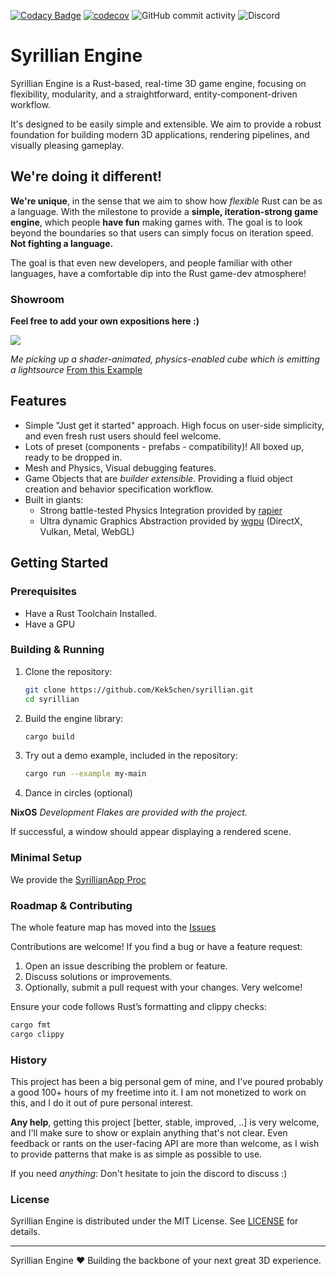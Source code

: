[![Codacy Badge](https://app.codacy.com/project/badge/Grade/337033d4547044cf96a1584bf82b1ce8)](https://app.codacy.com/gh/Kek5chen/syrillian/dashboard?utm_source=gh&utm_medium=referral&utm_content=&utm_campaign=Badge_grade)
[![codecov](https://codecov.io/github/kek5chen/syrillian/graph/badge.svg?token=QORLO7MO2I)](https://codecov.io/github/kek5chen/syrillian)
![GitHub commit activity](https://img.shields.io/github/commit-activity/m/Kek5chen/syrillian)
![Discord](https://img.shields.io/discord/1401869988796698696?style=flat&label=Discord)

# Syrillian Engine

Syrillian Engine is a Rust-based, real-time 3D game engine, focusing on flexibility, modularity, and a straightforward,
entity-component-driven workflow.

It's designed to be easily simple and extensible. We aim to provide a robust foundation for building modern 3D
applications, rendering pipelines, and visually pleasing gameplay.

## We're doing it different!

**We're unique**, in the sense that we aim to show how *flexible* Rust can be as a language. With the milestone to
provide
a **simple, iteration-strong game engine**, which people **have fun** making games with. The goal is to look beyond the
boundaries so that users can simply focus on iteration speed. **Not fighting a language.**

The goal is that even new developers, and people familiar with other languages, have a comfortable dip into the Rust
game-dev atmosphere!

### Showroom

**Feel free to add your own expositions here :)**

![](https://i.ibb.co/F9gywNk/Screenshot-2025-08-04-at-12-37-22.png)

*Me picking up a shader-animated, physics-enabled cube which is emitting a
lightsource* [From this Example](./examples/my-main.rs)

## Features

- Simple "Just get it started" approach. High focus on user-side simplicity, and even fresh rust users should feel
  welcome.
- Lots of preset (components - prefabs - compatibility)! All boxed up, ready to be dropped in.
- Mesh and Physics, Visual debugging features.
- Game Objects that are *builder extensible*. Providing a fluid object creation and behavior specification workflow.
- Built in giants:
    - Strong battle-tested Physics Integration provided by [rapier](https://github.com/dimforge/rapier)
    - Ultra dynamic Graphics Abstraction provided by [wgpu](https://github.com/gfx-rs/wgpu) (DirectX, Vulkan, Metal,
      WebGL)

## Getting Started

### Prerequisites

- Have a Rust Toolchain Installed.
- Have a GPU

### Building & Running

1. Clone the repository:
   ```bash
   git clone https://github.com/Kek5chen/syrillian.git
   cd syrillian
   ```

2. Build the engine library:
   ```bash
   cargo build
   ```

3. Try out a demo example, included in the repository:
   ```bash
   cargo run --example my-main
   ```

4. Dance in circles (optional)

**NixOS** *Development Flakes are provided with the project.*

If successful, a window should appear displaying a rendered scene.

### Minimal Setup

We provide the [SyrillianApp Proc]()

### Roadmap & Contributing

The whole feature map has moved into
the [Issues](https://github.com/Kek5chen/syrillian/issues?q=state%3Aopen%20label%3Aepic)

Contributions are welcome! If you find a bug or have a feature request:

1. Open an issue describing the problem or feature.
2. Discuss solutions or improvements.
3. Optionally, submit a pull request with your changes. Very welcome!

Ensure your code follows Rust’s formatting and clippy checks:

```bash
cargo fmt
cargo clippy
```

### History

This project has been a big personal gem of mine, and I've poured probably a good 100+ hours of my freetime into it.
I am not monetized to work on this, and I do it out of pure personal interest.

**Any help**, getting this project [better, stable, improved, ..] is very welcome, and I'll make sure to show or explain
anything that's not clear. Even feedback or rants on the user-facing API are more than welcome, as I wish to provide
patterns that make is as simple as possible to use.

If you need *anything*: Don't hesitate to join the discord to discuss :)

### License

Syrillian Engine is distributed under the MIT License. See [LICENSE](LICENSE) for details.

---

Syrillian Engine ❤️ Building the backbone of your next great 3D experience.
